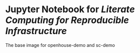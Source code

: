 # Jupyter Notebook for *Literate Computing for Reproducible Infrastructure*

The base image for openhouse-demo and sc-demo